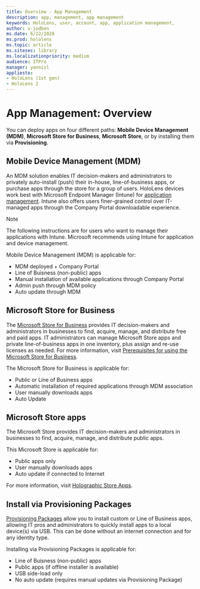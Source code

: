 ```yaml
---
title: Overview - App Management
description: app, management, app management
keywords: HoloLens, user, account, app, application management,
author: v-jodben
ms.date: 6/22/2020
ms.prod: hololens
ms.topic: article 
ms.sitesec: library
ms.localizationpriority: medium
audience: ITPro
manager: yannisl
appliesto:
- HoloLens (1st gen)
- HoloLens 2
---
```


# App Management: Overview

You can deploy apps on four different paths: **Mobile Device Management (MDM)**, **Microsoft Store for Business**, **Microsoft Store**, or by installing them via **Provisioning**. 

## Mobile Device Management (MDM)

An MDM solution enables IT decision-makers and administrators to privately auto-install (push) their in-house, line-of-business apps, or purchase apps through the store for a group of users. HoloLens devices work best with Microsoft Endpoint Manager (Intune) for [application management](AppDeploy-Intune.md). Intune also offers users finer-grained control over IT-managed apps through the Company Portal downloadable experience.

> [!NOTE] 
> The following instructions are for users who want to manage their applications with Intune. Microsoft recommends using Intune for application and device management.
	
Mobile Device Management (MDM) is applicable for: 
* MDM deployed + Company Portal 
* Line of Buisness (non-public) apps
* Manual installation of available applications through Company Portal
* Admin push through MDM policy
* Auto update through MDM

## Microsoft Store for Business

The [Microsoft Store for Business](AppDeploy-StoreforBusiness.md) provides IT decision-makers and administrators in businesses to find, acquire, manage, and distribute free and paid apps. IT administrators can manage Microsoft Store apps and private line-of-business apps in one inventory, plus assign and re-use licenses as needed. For more information, visit [Prerequisites for using the Microsoft Store for Business](https://docs.microsoft.com/microsoft-store/prerequisites-microsoft-store-for-business).
	
The Microsoft Store for Business is applicable for: 
* Public or Line of Business apps
* Automatic installation of required applications through MDM association
* User manually downloads apps
* Auto Update

## Microsoft Store apps

The Microsoft Store provides IT decision-makers and administrators in businesses to find, acquire, manage, and distribute public apps.
	
This Microsoft Store is applicable for: 
* Public apps only
* User manually downloads apps
* Auto update if connected to Internet

For more information, visit [Holographic Store Apps](https://docs.microsoft.com/hololens/holographic-store-apps).

## Install via Provisioning Packages

[Provisioning Packages](AppDeploy-ProvisioningPackage.md) allow you to install custom or Line of Business apps, allowing IT pros and administrators to quickly install apps to a local device(s) via USB. This can be done without an internet connection and for any identity type.
	
Installing via Provisioning Packages is applicable for: 
* Line of Buisness (non-public) apps
* Public apps (if offline installer is available)
* USB side-load only
* No auto update (requires manual updates via Provisioning Package)
